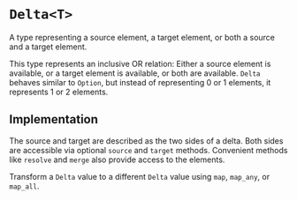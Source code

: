 # `Delta<T>`

A type representing a source element, a target element, or both a source and a target element.

This type represents an inclusive OR relation:
Either a source element is available, or a target element is available, or both are available.
`Delta` behaves similar to `Option`, but instead of representing 0 or 1 elements, it represents 1 or 2 elements.

## Implementation

The source and target are described as the two sides of a delta.
Both sides are accessible via optional `source` and `target` methods.
Convenient methods like `resolve` and `merge` also provide access to the elements.

Transform a `Delta` value to a different `Delta` value using `map`, `map_any`, or `map_all`.
